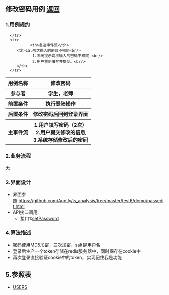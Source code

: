 ## 修改密码用例 [返回](../README.MD)

### 1.用例规约

<table>
      <tr>
			   <th>用例名称</th>
			   <th>修改密码</th>
      </tr>
      <tr>
			   <th>参与者</th>
			   <th>学生，老师</th>
      </tr>
      <tr>
			   <th>前置条件</th>
			   <th>执行登陆操作</th>
      </tr>
      <tr>
			   <th>后置条件</th>
			   <th>修改密码后回到登录界面</th>
      </tr>
      <tr>
			   <th>主事件流</th>
         <th>1.用户填写密码（2次）<br/>
            2.用户提交修改的信息<br/>
            3.系统存储修改后的密码
         </th>
      </tr>
      <tr>

      </tr>
      <tr>
			   <th>备选事件流</th>
         <th>1a.两次输入的密码不相同<br/>
                1.系统提示两次输入的密码不相同 <br/>
                2.用户重新填写并提交。<br/>
         </th>
      </tr>
</table>

### 2.业务流程
  无
### 3.界面设计
* 界面参照:https://github.com/Anntly/is_analysis/tree/master/test6/demo/passedit.html
* API接口调用:
  * 接口1:[setPassword](../接口/setPassword.md)

### 4.算法描述
* 密码使用MD5加密，三次加密，salt是用户名
* 登录后生产一个token存储在redis服务器中，同时保存在cookie中
* 再次登录直接验证cookie中的token，实现记住我是功能

## 5.参照表
* [USERS](../数据库设计.md/#USERS)
